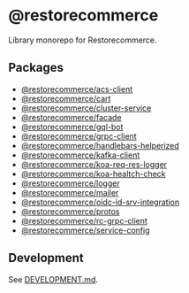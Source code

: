 # @restorecommerce

Library monorepo for Restorecommerce.

## Packages

- [@restorecommerce/acs-client](packages/acs-client)
- [@restorecommerce/cart](packages/cart)
- [@restorecommerce/cluster-service](packages/cluster-service)
- [@restorecommerce/facade](packages/facade)
- [@restorecommerce/gql-bot](packages/gql-bot)
- [@restorecommerce/grpc-client](packages/grpc-client)
- [@restorecommerce/handlebars-helperized](packages/handlebars-helperized)
- [@restorecommerce/kafka-client](packages/kafka-client)
- [@restorecommerce/koa-req-res-logger](packages/koa-req-res-logger)
- [@restorecommerce/koa-healtch-check](packages/koa-healtch-check)
- [@restorecommerce/logger](packages/logger)
- [@restorecommerce/mailer](packages/mailer)
- [@restorecommerce/oidc-id-srv-integration](packages/oidc-id-srv-integration)
- [@restorecommerce/protos](packages/protos)
- [@restorecommerce/rc-grpc-client](packages/rc-grpc-client)
- [@restorecommerce/service-config](packages/service-config)

## Development

See [DEVELOPMENT.md](DEVELOPMENT.md).
